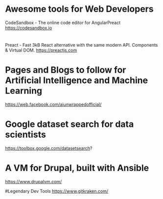 # Awesome tools for Web Developers


CodeSandbox - The online code editor for AngularPreact
https://codesandbox.io

#

Preact - Fast 3kB React alternative with the same modern API. Components & Virtual DOM.
https://preactjs.com


# Pages and Blogs to follow for Artificial Intelligence and Machine Learning

https://web.facebook.com/aiunwrappedofficial/

# Google dataset search for data scientists
https://toolbox.google.com/datasetsearch?

# A VM for Drupal, built with Ansible
https://www.drupalvm.com/

#Legendary Dev Tools
https://www.gitkraken.com/
